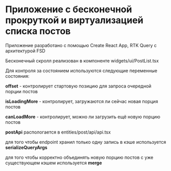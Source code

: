 # Приложение с бесконечной прокруткой и виртуализацией списка постов

Приложение разработано с помощью Create React App, RTK Query с архитектурой FSD

Бесконечный скролл реализован в компоненте widgets/ui/PostList.tsx

Для контроля за состоянием используются следующие переменные состояния:

**offset** - контролирует стартовую позицию для запроса очередной порции постов

**isLoadingMore** - контролирует, загружаются ли сейчас новая порция постов

**canLoadMore** - контролирует, можно ли загрузить ещё новую порцию постов

**postApi** распологается в entities/post/api/api.tsx

для того чтобы endpoint хранил только одну запись в кэше используется **serializeQueryArgs**

для того чтобы корректно объединять новую порцию постов с уже существующем кэшем используется **merge**
